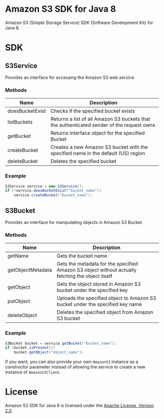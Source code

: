 # Amazon S3 SDK for Java 8

Amazon S3 (Simple Storage Service) SDK (Software Development Kit) for Java 8.

# SDK

## S3Service

Provides an interface for accessing the Amazon S3 web service.

### Methods

Name            | Description
----------------|------------------------------------------------------------------------------------------
doesBucketExist | Checks if the specified bucket exists
listBuckets     | Returns a list of all Amazon S3 buckets that the authenticated sender of the request owns
getBucket       | Returns interface object for the specified Bucket
createBucket    | Creates a new Amazon S3 bucket with the specified name in the default (US) region
deleteBucket    | Deletes the specified bucket

### Example

```java
S3Service service = new S3Service();
if (!service.doesBucketExist("bucket_name"))
    service.createBucket("bucket_name");
```

## S3Bucket

Provides an interface for manipulating objects in Amazon S3 Bucket.

### Methods

Name              | Description
------------------|-------------------------------------------------------------------------------------------------
getName           | Gets the bucket name
getObjectMetadata | Gets the metadata for the specified Amazon S3 object without actually fetching the object itself
getObject         | Gets the object stored in Amazon S3 bucket under the specified key
putObject         | Uploads the specified object to Amazon S3 bucket under the specified key name
deleteObject      | Deletes the specified object from Amazon S3 bucket

### Example

```java
S3Bucket bucket = service.getBucket("bucket_name");
if (bucket.isPresent())
    bucket.getObject("object_name");
```

If you want, you can also provide your own `AmazonS3` instance as a constructor parameter instead of allowing the
service to create a new instance of `AmazonS3Client`.

# License

Amazon S3 SDK for Java 8 is licensed under the [Apache License, Version 2.0](http://www.apache.org/licenses/LICENSE-2.0.html).
